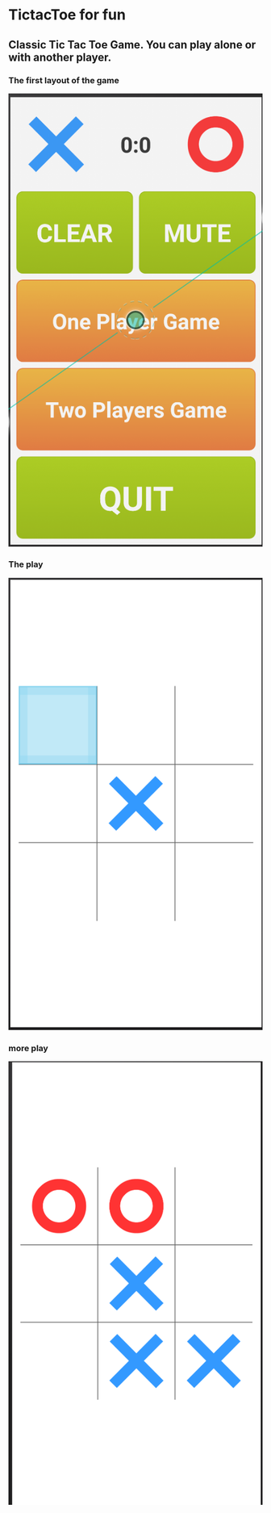 # **TictacToe for fun**


## Classic Tic Tac Toe Game. You can play alone or with another player.

### The first layout of the game
![Screenshot](screenshot1.png)

### The play
![Screenshot](screenshot2.png)

### more play
![Screenshot](screenshot3.png)

